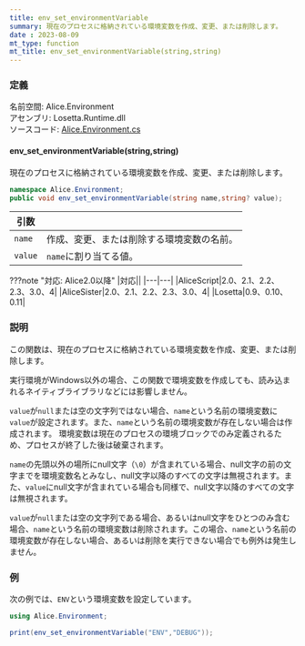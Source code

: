 ```yaml
---
title: env_set_environmentVariable
summary: 現在のプロセスに格納されている環境変数を作成、変更、または削除します。
date : 2023-08-09
mt_type: function
mt_title: env_set_environmentVariable(string,string)
---
```

### 定義
名前空間: Alice.Environment<br/>
アセンブリ: Losetta.Runtime.dll<br/>
ソースコード: [Alice.Environment.cs](https://github.com/WSOFT-Project/Losetta/blob/master/Losetta.Runtime/Alice.Environment.cs)

#### env_set_environmentVariable(string,string)

現在のプロセスに格納されている環境変数を作成、変更、または削除します。

```cs title="AliceScript"
namespace Alice.Environment;
public void env_set_environmentVariable(string name,string? value);
```

|引数| |
|-|-|
|`name`|作成、変更、または削除する環境変数の名前。|
|`value`|`name`に割り当てる値。|

???note "対応: Alice2.0以降"
    |対応||
    |---|---|
    |AliceScript|2.0、2.1、2.2、2.3、3.0、4|
    |AliceSister|2.0、2.1、2.2、2.3、3.0、4|
    |Losetta|0.9、0.10、0.11|

### 説明
この関数は、現在のプロセスに格納されている環境変数を作成、変更、または削除します。

実行環境がWindows以外の場合、この関数で環境変数を作成しても、読み込まれるネイティブライブラリなどには影響しません。

`value`が`null`または空の文字列ではない場合、`name`という名前の環境変数に`value`が設定されます。また、`name`という名前の環境変数が存在しない場合は作成されます。
環境変数は現在のプロセスの環境ブロックでのみ定義されるため、プロセスが終了した後は破棄されます。

`name`の先頭以外の場所にnull文字（`\0`）が含まれている場合、null文字の前の文字までを環境変数名とみなし、null文字以降のすべての文字は無視されます。また、`value`にnull文字が含まれている場合も同様で、null文字以降のすべての文字は無視されます。

`value`が`null`または空の文字列である場合、あるいはnull文字をひとつのみ含む場合、`name`という名前の環境変数は削除されます。この場合、`name`という名前の環境変数が存在しない場合、あるいは削除を実行できない場合でも例外は発生しません。
### 例
次の例では、`ENV`という環境変数を設定しています。

```cs title="AliceScript"
using Alice.Environment;

print(env_set_environmentVariable("ENV","DEBUG"));
```